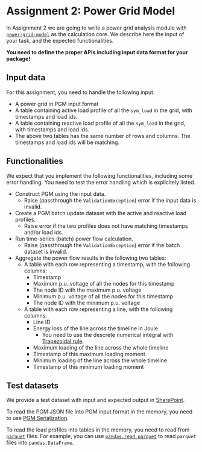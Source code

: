# Assignment 2: Power Grid Model

In Assignment 2 we are going to write a power grid analysis module
with [`power-grid-model`](https://power-grid-model.readthedocs.io/en/stable/) as the calculation core.
We describe here the input of your task, and the expected functionalities.

**You need to define the proper APIs including input data format for your package!**

## Input data

For this assignment, you need to handle the following input.

* A power grid in PGM input format
* A table containing active load profile of all the `sym_load` in the grid, with timestamps and load ids.
* A table containing reactive load profile of all the `sym_load` in the grid, with timestamps and load ids.
* The above two tables has the same number of rows and columns. The timestamps and load ids will be matching.

## Functionalities

We expect that you implement the following functionalities, including some error handling.
You need to test the error handling which is explicitely listed.

* Construct PGM using the input data.
  * Raise (passthrough the `ValidationException`) error if the input data is invalid.
* Create a PGM batch update dataset with the active and reactive load profiles.
  * Raise error if the two profiles does not have matching timestamps and/or load ids.
* Run time-series (batch) power flow calculation.
  * Raise (passthrough the `ValidationException`) error if the batch dataset is invalid.
* Aggregate the power flow results in the following two tables:
  * A table with each row representing a timestamp, with the following columns:
    * Timestamp
    * Maximum p.u. voltage of all the nodes for this timestamp
    * The node ID with the maximum p.u. voltage
    * Minimum p.u. voltage of all the nodes for this timestamp
    * The node ID with the minimum p.u. voltage
  * A table with each row representing a line, with the following columns:
    * Line ID
    * Energy loss of the line across the timeline in Joule
      * You need to use the descrete numerical integral with [Trapezoidal rule](https://en.wikipedia.org/wiki/Trapezoidal_rule).
    * Maximum loading of the line across the whole timeline
    * Timestamp of this maximum loading moment
    * Minimum loading of the line across the whole timeline
    * Timestamp of this minimum loading moment

## Test datasets

We provide a test dataset with input and expected output in [SharePoint](https://tuenl.sharepoint.com/:f:/s/5XWG0-PowerSystemCalculationandSimualtion/EmbTZJRBIflBtkTm8txF-kcBgitgYLmJZz75Dwv9L5bZxw?e=2s8fyt).

To read the PGM JSON file into PGM input format in the memory, you need to use [PGM Serialization](https://power-grid-model.readthedocs.io/en/stable/examples/Serialization%20Example.html).

To read the load profiles into tables in the memory, you need to read from [`parquet`](https://parquet.apache.org/) files.
For example, you can use [`pandas.read_parquet`](https://pandas.pydata.org/pandas-docs/stable/reference/api/pandas.read_parquet.html)
to read `parquet` files into `pandas.DataFrame`.

